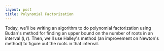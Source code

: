 ```yaml
---
layout: post
title: Polynomial Factorization
---
```


Today, we'll be writing an algorithm to do polynomial factorization using Budan's method
for finding an upper bound on the number of roots in an interval $(l, r)$. Then, we'll use
Halley's method (an improvement on Newton's method) to figure out the roots in that interval.
